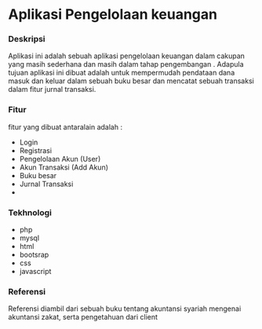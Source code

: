 
# Aplikasi Pengelolaan keuangan

### Deskripsi
Aplikasi ini adalah sebuah aplikasi pengelolaan keuangan dalam cakupan yang masih sederhana dan masih dalam tahap pengembangan
. Adapula tujuan aplikasi ini dibuat adalah untuk mempermudah pendataan dana masuk dan keluar dalam sebuah buku besar dan mencatat sebuah transaksi dalam fitur jurnal transaksi.
### Fitur
fitur yang dibuat antaralain adalah :
* Login
* Registrasi
* Pengelolaan Akun (User)
* Akun Transaksi (Add Akun)
* Buku besar
* Jurnal Transaksi
*
### Tekhnologi
* php
* mysql
* html
* bootsrap
* css
* javascript
### Referensi
Referensi diambil dari sebuah buku tentang akuntansi syariah mengenai akuntansi zakat, serta pengetahuan dari client

